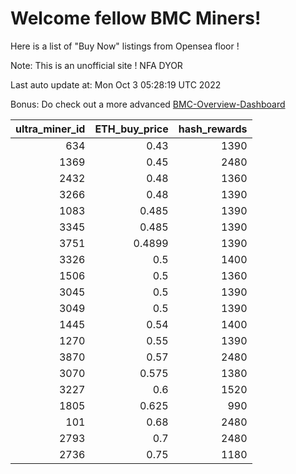 # Welcome fellow BMC Miners!
Here is a list of "Buy Now" listings from Opensea floor !

Note: This is an unofficial site ! NFA DYOR

Last auto update at: Mon Oct  3 05:28:19 UTC 2022

Bonus: Do check out a more advanced [BMC-Overview-Dashboard](https://dune.com/defifunk/BMC-Overview-Dashboard)


|   ultra_miner_id |   ETH_buy_price |   hash_rewards |
|-----------------:|----------------:|---------------:|
|              634 |          0.43   |           1390 |
|             1369 |          0.45   |           2480 |
|             2432 |          0.48   |           1360 |
|             3266 |          0.48   |           1390 |
|             1083 |          0.485  |           1390 |
|             3345 |          0.485  |           1390 |
|             3751 |          0.4899 |           1390 |
|             3326 |          0.5    |           1400 |
|             1506 |          0.5    |           1360 |
|             3045 |          0.5    |           1390 |
|             3049 |          0.5    |           1390 |
|             1445 |          0.54   |           1400 |
|             1270 |          0.55   |           1390 |
|             3870 |          0.57   |           2480 |
|             3070 |          0.575  |           1380 |
|             3227 |          0.6    |           1520 |
|             1805 |          0.625  |            990 |
|              101 |          0.68   |           2480 |
|             2793 |          0.7    |           2480 |
|             2736 |          0.75   |           1180 |